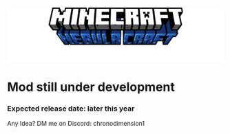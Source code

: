 ![NBCraftLogo1.png](src%2Fmain%2Fresources%2Fassets%2Fnebulacraft%2Flogo%2FNBCraftLogo1.png "Minecraft/Nebula Craft")

# Mod still under development
### Expected release date: later this year

Any Idea? DM me on Discord: chronodimension1